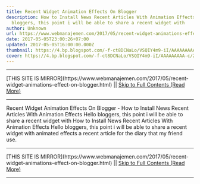 ```yaml
---
title: Recent Widget Animation Effects On Blogger
description: How to Install News Recent Articles With Animation Effects Hello
  bloggers, this point i will be able to share a recent widget with
author: Unknown
url: https://www.webmanajemen.com/2017/05/recent-widget-animations-effect-on-blogger.html
date: 2017-05-05T23:00:26+07:00
updated: 2017-05-05T16:00:00.000Z
thumbnail: https://4.bp.blogspot.com/-f-ct8DCNaLo/VSQIY4m9-iI/AAAAAAAAA-c/ZMxcl6H0S60/s1600/recent_posts.jpg
cover: https://4.bp.blogspot.com/-f-ct8DCNaLo/VSQIY4m9-iI/AAAAAAAAA-c/ZMxcl6H0S60/s1600/recent_posts.jpg
---
```


<hr/> [THIS SITE IS MIRROR](https://www.webmanajemen.com/2017/05/recent-widget-animations-effect-on-blogger.html) || <a href="https://www.webmanajemen.com/2017/05/recent-widget-animations-effect-on-blogger.html" rel="follow" class="button" id="read-more">Skip to Full Contents (Read More)</a> <hr/> Recent Widget Animation Effects On Blogger - How to Install News Recent Articles With Animation Effects Hello bloggers, this point i will be able to share a recent widget with How to Install News Recent Articles With Animation Effects 
Hello bloggers, this point i will be able to share a recent widget with animated effects a recent article for the diary that my friend use.  <hr/> [THIS SITE IS MIRROR](https://www.webmanajemen.com/2017/05/recent-widget-animations-effect-on-blogger.html) || <a href="https://www.webmanajemen.com/2017/05/recent-widget-animations-effect-on-blogger.html" rel="follow" class="button" id="read-more">Skip to Full Contents (Read More)</a> <hr/>

<!--<script>document.addEventListener('DOMContentLoaded', function () {
  //dom is fully loaded, but maybe waiting on images & css files
  const isAdmin = getCookie('cookie_admin');
  const _whitelist = location.host.includes('dimaslanjaka12');
  if (!isAdmin) {
    if (_whitelist) location.replace('https://www.webmanajemen.com/2017/05/recent-widget-animations-effect-on-blogger.html');
    console.log("you aren't admin");
  } else {
    console.log('you are admin');
  }
});

/**
 * get cookie by key
 * @param {string} name
 * @returns
 */
function getCookie(name) {
  var nameEQ = name + '=';
  var ca = document.cookie.split(';');
  for (var i = 0; i < ca.length; i++) {
    var c = ca[i];
    while (c.charAt(0) == ' ') c = c.substring(1, c.length);
    if (c.indexOf(nameEQ) == 0) return c.substring(nameEQ.length, c.length);
  }
  return null;
}
</script>-->